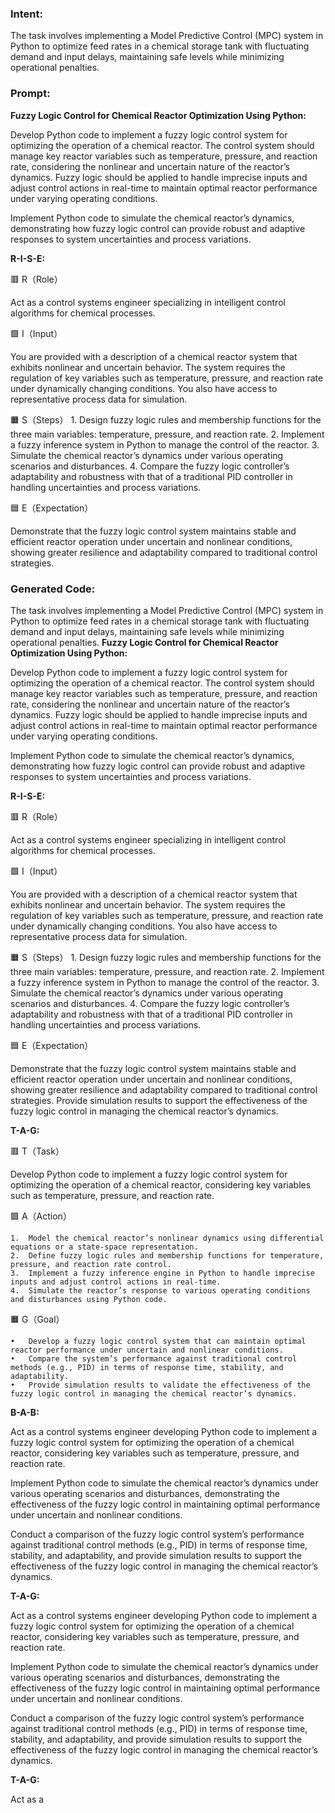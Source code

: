 ### Intent:
The task involves implementing a Model Predictive Control (MPC) system in Python to optimize feed rates in a chemical storage tank with fluctuating demand and input delays, maintaining safe levels while minimizing operational penalties.

### Prompt:
**Fuzzy Logic Control for Chemical Reactor Optimization Using Python:**

Develop Python code to implement a fuzzy logic control system for optimizing the operation of a chemical reactor. The control system should manage key reactor variables such as temperature, pressure, and reaction rate, considering the nonlinear and uncertain nature of the reactor’s dynamics. Fuzzy logic should be applied to handle imprecise inputs and adjust control actions in real-time to maintain optimal reactor performance under varying operating conditions.

Implement Python code to simulate the chemical reactor’s dynamics, demonstrating how fuzzy logic control can provide robust and adaptive responses to system uncertainties and process variations.

**R-I-S-E:**

🟥 R（Role）

Act as a control systems engineer specializing in intelligent control algorithms for chemical processes.

🟩 I（Input）

You are provided with a description of a chemical reactor system that exhibits nonlinear and uncertain behavior. The system requires the regulation of key variables such as temperature, pressure, and reaction rate under dynamically changing conditions. You also have access to representative process data for simulation.

🟧 S（Steps）
	1.	Design fuzzy logic rules and membership functions for the three main variables: temperature, pressure, and reaction rate.
	2.	Implement a fuzzy inference system in Python to manage the control of the reactor.
	3.	Simulate the chemical reactor’s dynamics under various operating scenarios and disturbances.
	4.	Compare the fuzzy logic controller’s adaptability and robustness with that of a traditional PID controller in handling uncertainties and process variations.

🟦 E（Expectation）

Demonstrate that the fuzzy logic control system maintains stable and efficient reactor operation under uncertain and nonlinear conditions, showing greater resilience and adaptability compared to traditional control strategies.

### Generated Code:
The task involves implementing a Model Predictive Control (MPC) system in Python to optimize feed rates in a chemical storage tank with fluctuating demand and input delays, maintaining safe levels while minimizing operational penalties.
**Fuzzy Logic Control for Chemical Reactor Optimization Using Python:**

Develop Python code to implement a fuzzy logic control system for optimizing the operation of a chemical reactor. The control system should manage key reactor variables such as temperature, pressure, and reaction rate, considering the nonlinear and uncertain nature of the reactor’s dynamics. Fuzzy logic should be applied to handle imprecise inputs and adjust control actions in real-time to maintain optimal reactor performance under varying operating conditions.

Implement Python code to simulate the chemical reactor’s dynamics, demonstrating how fuzzy logic control can provide robust and adaptive responses to system uncertainties and process variations.

**R-I-S-E:**

🟥 R（Role）

Act as a control systems engineer specializing in intelligent control algorithms for chemical processes.

🟩 I（Input）

You are provided with a description of a chemical reactor system that exhibits nonlinear and uncertain behavior. The system requires the regulation of key variables such as temperature, pressure, and reaction rate under dynamically changing conditions. You also have access to representative process data for simulation.

🟧 S（Steps）
	1.	Design fuzzy logic rules and membership functions for the three main variables: temperature, pressure, and reaction rate.
	2.	Implement a fuzzy inference system in Python to manage the control of the reactor.
	3.	Simulate the chemical reactor’s dynamics under various operating scenarios and disturbances.
	4.	Compare the fuzzy logic controller’s adaptability and robustness with that of a traditional PID controller in handling uncertainties and process variations.

🟦 E（Expectation）

Demonstrate that the fuzzy logic control system maintains stable and efficient reactor operation under uncertain and nonlinear conditions, showing greater resilience and adaptability compared to traditional control strategies. Provide simulation results to support the effectiveness of the fuzzy logic control in managing the chemical reactor’s dynamics.

**T-A-G:**

🟥 T（Task）

Develop Python code to implement a fuzzy logic control system for optimizing the operation of a chemical reactor, considering key variables such as temperature, pressure, and reaction rate.

🟩 A（Action）

	1.	Model the chemical reactor’s nonlinear dynamics using differential equations or a state-space representation.
	2.	Define fuzzy logic rules and membership functions for temperature, pressure, and reaction rate control.
	3.	Implement a fuzzy inference engine in Python to handle imprecise inputs and adjust control actions in real-time.
	4.	Simulate the reactor’s response to various operating conditions and disturbances using Python code.

🟧 G（Goal）

	•	Develop a fuzzy logic control system that can maintain optimal reactor performance under uncertain and nonlinear conditions.
	•	Compare the system’s performance against traditional control methods (e.g., PID) in terms of response time, stability, and adaptability.
	•	Provide simulation results to validate the effectiveness of the fuzzy logic control in managing the chemical reactor’s dynamics.

**B-A-B:**

Act as a control systems engineer developing Python code to implement a fuzzy logic control system for optimizing the operation of a chemical reactor, considering key variables such as temperature, pressure, and reaction rate.

Implement Python code to simulate the chemical reactor’s dynamics under various operating scenarios and disturbances, demonstrating the effectiveness of the fuzzy logic control in maintaining optimal performance under uncertain and nonlinear conditions.

Conduct a comparison of the fuzzy logic control system’s performance against traditional control methods (e.g., PID) in terms of response time, stability, and adaptability, and provide simulation results to support the effectiveness of the fuzzy logic control in managing the chemical reactor’s dynamics.

**T-A-G:**

Act as a control systems engineer developing Python code to implement a fuzzy logic control system for optimizing the operation of a chemical reactor, considering key variables such as temperature, pressure, and reaction rate.

Implement Python code to simulate the chemical reactor’s dynamics under various operating scenarios and disturbances, demonstrating the effectiveness of the fuzzy logic control in maintaining optimal performance under uncertain and nonlinear conditions.

Conduct a comparison of the fuzzy logic control system’s performance against traditional control methods (e.g., PID) in terms of response time, stability, and adaptability, and provide simulation results to support the effectiveness of the fuzzy logic control in managing the chemical reactor’s dynamics.

**T-A-G:**

Act as a
